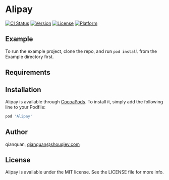 # Alipay

[![CI Status](https://img.shields.io/travis/qianquan/Alipay.svg?style=flat)](https://travis-ci.org/qianquan/Alipay)
[![Version](https://img.shields.io/cocoapods/v/Alipay.svg?style=flat)](https://cocoapods.org/pods/Alipay)
[![License](https://img.shields.io/cocoapods/l/Alipay.svg?style=flat)](https://cocoapods.org/pods/Alipay)
[![Platform](https://img.shields.io/cocoapods/p/Alipay.svg?style=flat)](https://cocoapods.org/pods/Alipay)

## Example

To run the example project, clone the repo, and run `pod install` from the Example directory first.

## Requirements

## Installation

Alipay is available through [CocoaPods](https://cocoapods.org). To install
it, simply add the following line to your Podfile:

```ruby
pod 'Alipay'
```

## Author

qianquan, qianquan@shouqiev.com

## License

Alipay is available under the MIT license. See the LICENSE file for more info.
